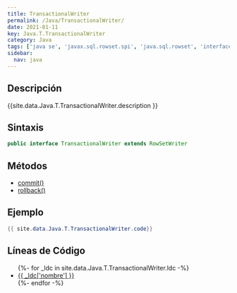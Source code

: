 ```yaml
---
title: TransactionalWriter
permalink: /Java/TransactionalWriter/
date: 2021-01-11
key: Java.T.TransactionalWriter
category: Java
tags: ['java se', 'javax.sql.rowset.spi', 'java.sql.rowset', 'interface java', 'Java 1.5']
sidebar: 
  nav: java
---
```


## Descripción
{{site.data.Java.T.TransactionalWriter.description }}

## Sintaxis
~~~java
public interface TransactionalWriter extends RowSetWriter
~~~

## Métodos
* [commit()](/Java/TransactionalWriter/commit)
* [rollback()](/Java/TransactionalWriter/rollback)

## Ejemplo
~~~java
{{ site.data.Java.T.TransactionalWriter.code}}
~~~

## Líneas de Código
<ul>
{%- for _ldc in site.data.Java.T.TransactionalWriter.ldc -%}
   <li>
       <a href="{{_ldc['url'] }}">{{ _ldc['nombre'] }}</a>
   </li>
{%- endfor -%}
</ul>
